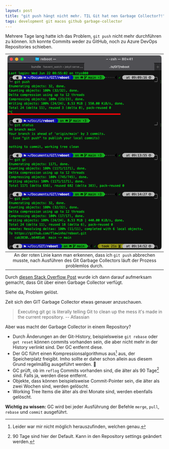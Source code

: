 ```yaml
---
layout: post
title: "git push hängt nicht mehr. TIL Git hat nen Garbage Collector?!"
tags: development git macos github garbage-collector
---
```


Mehrere Tage lang hatte ich das Problem, `git push` nicht mehr durchführen zu können. Ich konnte Commits weder zu GitHub, noch zu Azure DevOps Repositories schieben. 

|![](/assets/posts/git-push-terminal.png)|
|:-:|
|An der roten Linie kann man erkennen, dass ich `git push` abbrechen musste, nach Ausführen des Git Garbage Collectors läuft der Prozess problemlos durch.|

Durch [diesen Stack Overflow Post](https://stackoverflow.com/questions/39008395/git-push-stuck-after-total-when-using-terminal) wurde ich dann darauf aufmerksam gemacht, dass Git über einen Garbage Collector verfügt.

Siehe da, Problem gelöst. 

Zeit sich den GIT Garbage Collector etwas genauer anzuschauen.

> Executing git gc is literally telling Git to clean up the mess it's made in the current repository. -- Atlassian

Aber was macht der Garbage Collector in einem Repository?

- Durch Änderungen an der Git-History, beispielsweise `git rebase` oder `get reset` können commits vorhanden sein, die aber nicht mehr in der History verlinkt sind. Der GC entfernt diese.
- Der GC führt einen Kompressionsalgorithmus aus[^1] aus, der Speicherplatz freigibt. Imho sollte er daher schon allein aus diesem Grund regelmäßig ausgeführt werden. 🤔
- GC prüft, ob im `reflog` Commits vorhanden sind, die älter als 90 Tage[^2] sind. Falls ja, werden diese entfernt.
- Objekte, dass können beispielsweise Commit-Pointer sein, die älter als zwei Wochen sind, werden gelöscht.
- Working Tree Items die älter als drei Monate sind, werden ebenfalls gelöscht.

**Wichtig zu wissen:** GC wird bei jeder Ausführung der Befehle `merge`, `pull`, `rebase` und `commit` ausgeführt.

[^1]: Leider war mir nicht möglich herauszufinden, welchen genau.
[^2]: 90 Tage sind hier der Default. Kann in den Repository settings geändert werden.